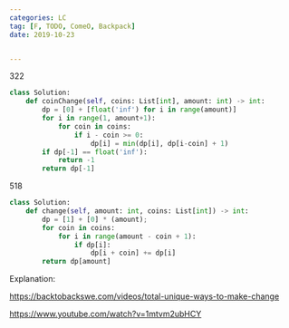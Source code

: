 ```yaml
---
categories: LC
tag: [F, TODO, ComeO, Backpack] 
date: 2019-10-23


---
```


322

```python
class Solution:
    def coinChange(self, coins: List[int], amount: int) -> int:
        dp = [0] + [float('inf') for i in range(amount)]
        for i in range(1, amount+1):
            for coin in coins:
                if i - coin >= 0:
                    dp[i] = min(dp[i], dp[i-coin] + 1)
        if dp[-1] == float('inf'):
            return -1
        return dp[-1]
```



518

```python
class Solution:
    def change(self, amount: int, coins: List[int]) -> int:
        dp = [1] + [0] * (amount);    
        for coin in coins:
            for i in range(amount - coin + 1):
                if dp[i]:
                    dp[i + coin] += dp[i]
        return dp[amount]

```

Explanation:

https://backtobackswe.com/videos/total-unique-ways-to-make-change

https://www.youtube.com/watch?v=1mtvm2ubHCY